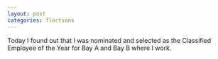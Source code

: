 ```yaml
---
layout: post
categories: flections
---
```

Today I found out that I was nominated and selected as the Classified Employee of the Year for Bay A and Bay B where I work.